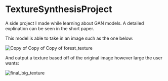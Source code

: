 # TextureSynthesisProject

A side project I made while learning about GAN models. A detailed explination can be seen in the short paper.

This model is able to take in an image such as the one below:

![Copy of Copy of Copy of forest_texture](https://github.com/user-attachments/assets/d0f9bb40-d092-41ab-9631-d083018883e8)

And output a texture based off of the original image however large the user wants:

![final_big_texture](https://github.com/user-attachments/assets/acffa665-9377-4031-bdaf-74d55a9315e3)
